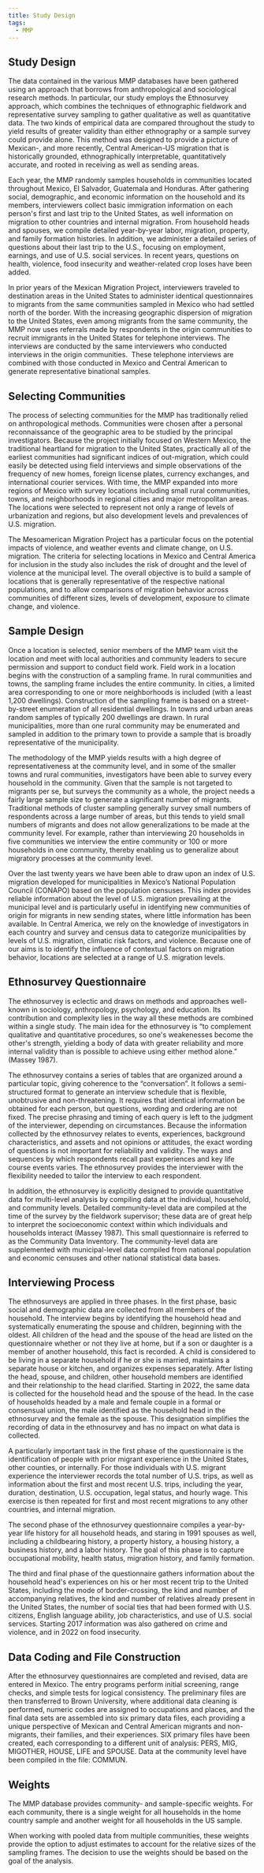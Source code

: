 ```yaml
---
title: Study Design
tags:
  - MMP
---
```

## Study Design

The data contained in the various MMP databases have been gathered using an approach that borrows from anthropological and sociological research methods. In particular, our study employs the Ethnosurvey approach, which combines the techniques of ethnographic fieldwork and representative survey sampling to gather qualitative as well as quantitative data. The two kinds of empirical data are compared throughout the study to yield results of greater validity than either ethnography or a sample survey could provide alone. This method was
designed to provide a picture of Mexican-, and more recently, Central American-US migration that is historically grounded, ethnographically interpretable, quantitatively accurate, and rooted in receiving as well as sending areas.                                                                                  

Each year, the MMP randomly samples households in communities located throughout Mexico, El Salvador, Guatemala and Honduras. After gathering social, demographic, and economic information on the household and its members, interviewers collect basic immigration information on each person's first and last trip to the United States, as well information on migration to other countries and internal migration. From household heads and spouses, we compile detailed year-by-year labor, migration, property, and family formation histories. In addition, we administer a detailed series of questions about their last trip to the U.S., focusing on employment, earnings, and use of U.S. social services. In recent years, questions on health, violence, food insecurity and weather-related crop loses have been added.

In prior years of the Mexican Migration Project, interviewers traveled to destination areas in the United States to administer identical questionnaires to migrants from the same communities sampled in Mexico who had settled north of the border. With the increasing geographic dispersion of migration to the United States, even among migrants from the same community, the MMP now uses referrals made by respondents in the origin communities to recruit immigrants in the United States for telephone interviews. The interviews are conducted by the same interviewers who conducted interviews in the origin communities.  These telephone interviews are combined with those conducted in Mexico and Central American to generate representative binational samples.                                                                                                                                                                                       

## Selecting Communities

The process of selecting communities for the MMP has traditionally relied on anthropological methods. Communities were chosen after a personal reconnaissance of the geographic area to be studied by the principal investigators. Because the project initially focused on Western Mexico, the traditional heartland for migration to the United States, practically all of the earliest communities had significant indices of out-migration, which could easily be detected using field interviews and simple observations of the frequency of new homes, foreign license plates, currency exchanges, and international courier services. With time, the MMP expanded into more regions of Mexico with survey locations including small rural communities, towns, and neighborhoods in regional cities and major metropolitan areas. The locations were selected to represent not only a range of levels of urbanization and regions, but also development levels and prevalences of U.S. migration.

The Mesoamerican Migration Project has a particular focus on the potential impacts of violence, and weather events and climate change, on U.S. migration. The criteria for selecting locations in Mexico and Central America for inclusion in the study also includes the risk of drought and the level of violence at the municipal level. The overall objective is to build a sample of locations that is generally representative of the respective national populations, and to allow comparisons of migration behavior across communities of different sizes, levels of development, exposure to climate change, and violence.

## Sample Design

Once a location is selected, senior members of the MMP team visit the location and meet with local authorities and community leaders to secure permission and support to conduct field work. Field work in a location begins with the construction of a sampling frame. In rural communities and towns, the sampling frame includes the entire community. In cities, a limited area corresponding to one or more neighborhoods is included (with a least 1,200 dwellings). Construction of the sampling frame is based on a street-by-street enumeration of all residential dwellings. In towns and urban areas random samples of typically 200 dwellings are drawn. In rural municipalities, more than one rural community may be enumerated and sampled in addition to the primary town to provide a sample that is broadly representative of the municipality.

The methodology of the MMP yields results with a high degree of representativeness at the community level, and in some of the smaller towns and rural communities, investigators have been able to survey every household in the community. Given that the sample is not targeted to migrants per se, but surveys the community as a whole, the project needs a fairly large sample size to generate a significant number of migrants. Traditional methods of cluster sampling generally survey small numbers of respondents across a large number of areas, but this tends to yield small numbers of migrants and does not allow generalizations to be made at the community level. For example, rather than interviewing 20 households in five communities we interview the entire community or 100 or more households in one community, thereby enabling us to generalize about migratory processes at the community level. 

Over the last twenty years we have been able to draw upon an index of U.S. migration developed for municipalities in Mexico’s National Population Council (CONAPO) based on the population censuses. This index provides reliable information about the level of U.S. migration prevailing at the municipal level and is particularly useful in identifying new communities of origin for migrants in new sending states, where little information has been available. In Central America, we rely on the knowledge of investigators in each country and survey and census data to categorize municipalities by levels of U.S. migration, climatic risk factors, and violence. Because one of our aims is to identify the influence of contextual factors on migration behavior, locations are selected at a range of U.S. migration levels. 

## Ethnosurvey Questionnaire

The ethnosurvey is eclectic and draws on methods and approaches well-known in sociology, anthropology, psychology, and education. Its contribution and complexity lies in the way all these methods are combined within a single study. The main idea for the ethnosurvey is “to complement qualitative and quantitative procedures, so one's weakenesses become the other's strength, yielding a body of data with greater reliability and more internal validity than is possible to achieve using either method alone.” (Massey 1987).

The ethnosurvey contains a series of tables that are organized around a particular topic, giving coherence to the “conversation”. It follows a semi-structured format to generate an interview schedule that is flexible, unobtrusive and non-threatening. It requires that identical information be obtained for each person, but questions, wording and ordering are not fixed. The precise phrasing and timing of each query is left to the judgment of the interviewer, depending on circumstances. Because the information collected by the ethnosurvey relates to events, experiences, background characteristics, and assets and not opinions or attitudes, the exact wording of questions is not important for reliability and validity. The ways and sequences by which respondents recall past experiences and key life course events varies. The ethnosurvey provides the interviewer with the flexibility needed to tailor the interview to each respondent.

In addition, the ethnosurvey is explicitly designed to provide quantitative data for multi-level analysis by compiling data at the individual, household, and community levels. Detailed community-level data are compiled at the time of the survey by the fieldwork supervisor; these data are of great help to interpret the socioeconomic context within which individuals and households interact (Massey 1987). This small questionnaire is referred to as the Community Data Inventory. The community-level data are supplemented with municipal-level data compiled
from national population and economic censuses and other national statistical data bases.

## Interviewing Process

The ethnosurveys are applied in three phases. In the first phase, basic social and demographic data are collected from all members of the household. The interview begins by identifying the household head and systematically enumerating the spouse and children, beginning with the oldest. All children of the head and the spouse of the head are listed on the questionnaire whether or not they live at home, but if a son or daughter is a member of another household, this fact is recorded. A child is considered to be living in a separate household if he or she is married, maintains a separate house or kitchen, and organizes expenses separately. After listing the head, spouse, and children, other household members are identified and their relationship to the head clarified. Starting in 2022, the same data is collected for the household head and the spouse of the head. In the case of households headed by a male and female couple in a formal or consensual union, the male identified as the household head in the ethnosurvey and the female as the spouse. This designation simplifies the recording of data in the ethnosurvey and has no impact on what data is collected.  

A particularly important task in the first phase of the questionnaire is the identification of people with prior migrant experience in the United States, other counties, or internally. For those individuals with U.S. migrant
experience the interviewer records the total number of U.S. trips, as well as information about the first and most recent U.S. trips, including the year, duration, destination, U.S. occupation, legal status, and hourly wage. This
exercise is then repeated for first and most recent migrations to any other countries, and internal migration.

The second phase of the ethnosurvey questionnaire compiles a year-by-year life history for all household heads, and staring in 1991 spouses as well, including a childbearing history, a property history, a housing history, a business history, and a labor history. The goal of this phase is to capture occupational mobility, health status, migration history, and family formation. 

The third and final phase of the questionnaire gathers information about the household head's experiences on his or her most recent trip to the United States, including the mode of border-crossing, the kind and number of accompanying relatives, the kind and number of relatives already present in the United States, the number of social ties that had been formed with U.S. citizens, English language ability, job characteristics, and use of U.S. social services. Starting 2017 information was also gathered on crime and violence, and in 2022 on food insecurity.

## Data Coding and File Construction

After the ethnosurvey questionnaires are completed and revised, data are entered in Mexico. The entry programs perform initial screening, range checks, and simple tests for logical consistency. The preliminary files are then transferred to Brown University, where additional data cleaning is performed, numeric codes are assigned to occupations and places, and the final data sets are assembled into six primary data files, each providing a unique perspective of Mexican and Central American migrants and non-migrants, their families, and their experiences. SIX primary files have been created, each corresponding to a different unit of analysis: PERS, MIG, MIGOTHER, HOUSE, LIFE and SPOUSE. Data at the community level have been compiled in the file: COMMUN.

## Weights

The MMP database provides community- and sample-specific weights. For each community, there is a single weight for all households in the home country sample and another weight for all households in the US sample.

When working with pooled data from multiple communities, these weights provide the option to adjust estimates to account for the relative sizes of the sampling frames. The decision to use the weights should be based on the goal of the analysis.
